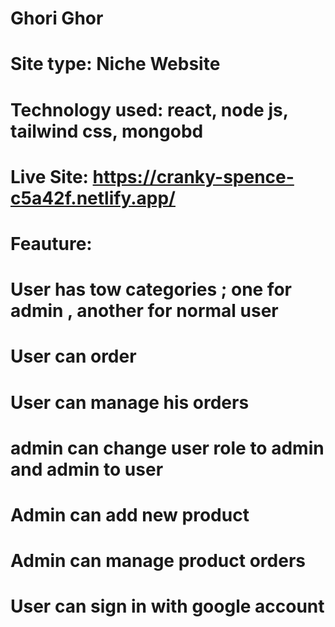 # Ghori Ghor
# Site type: Niche Website

# Technology used: react, node js, tailwind css, mongobd

# Live Site: https://cranky-spence-c5a42f.netlify.app/

# Feauture:

# User has tow categories ; one for admin , another for normal user
# User can order 
# User can manage his orders
# admin can change user role to admin and admin to user
# Admin can add new product
# Admin can manage product orders
# User can sign in with google account
